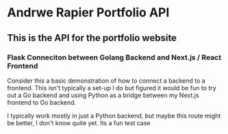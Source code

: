 # Andrwe Rapier Portfolio API
## This is the API for the portfolio website
### Flask Conneciton between Golang Backend and Next.js / React Frontend

Consider this a basic demonstration of how to connect a backend to a frontend. This isn't typically a set-up I do but figured it would be fun to try out a Go backend and using Python as a bridge between my Next.js frontend to Go backend.

I typically work mostly in just a Python backend, but maybe this route might be better, I don't know quite yet. Its a fun test case